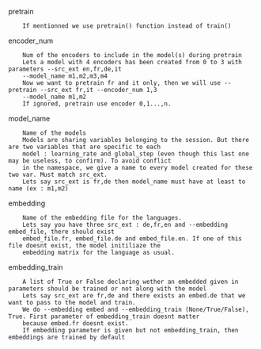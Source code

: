 

pretrain

        If mentionned we use pretrain() function instead of train()
        
        
encoder_num

        Num of the encoders to include in the model(s) during pretrain
        Lets a model with 4 encoders has been created from 0 to 3 with parameters --src_ext en,fr,de,it
        --model_name m1,m2,m3,m4
        Now we want to pretrain fr and it only, then we will use --pretrain --src_ext fr,it --encoder_num 1,3 
        --model_name m1,m2
        If ignored, pretrain use encoder 0,1...,n.
        

model_name

        Name of the models
        Models are sharing variables belonging to the session. But there are two variables that are specific to each
        model : learning_rate and global_step (even though this last one may be useless, to confirm). To avoid conflict
        in the namespace, we give a name to every model created for these two var. Must match src_ext.
        Lets say src_ext is fr,de then model_name must have at least to name (ex : m1,m2)


embedding

        Name of the embedding file for the languages. 
        Lets say you have three src_ext : de,fr,en and --embedding embed_file, there should exist 
        embed_file.fr, embed_file.de and embed_file.en. If one of this file doesnt exist, the model initiliaze the 
        embedding matrix for the language as usual.
    
embedding_train

        A list of True or False declaring wether an embedded given in parameters should be trained or not along with the model
        Lets say src_ext are fr,de and there exists an embed.de that we want to pass to the model and train.
        We do --embedding embed and --embedding_train (None/True/False), True. First parameter of embedding_train doesnt matter
        because embed.fr doesnt exist.
        If embedding parameter is given but not embedding_train, then embeddings are trained by default
